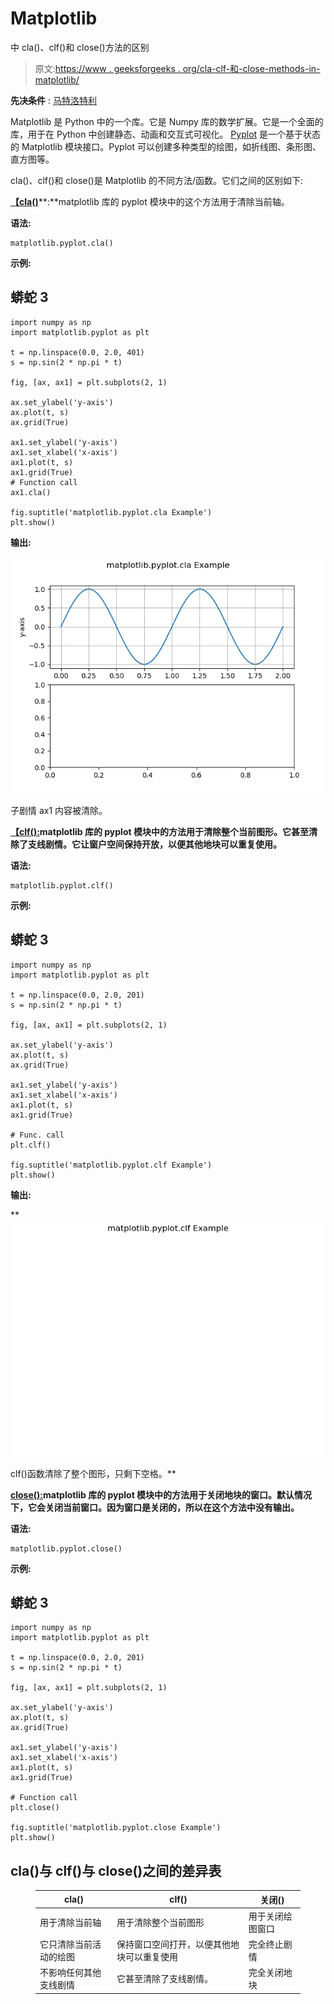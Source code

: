# Matplotlib

中 cla()、clf()和 close()方法的区别

> 原文:[https://www . geeksforgeeks . org/cla-clf-和-close-methods-in-matplotlib/](https://www.geeksforgeeks.org/difference-between-cla-clf-and-close-methods-in-matplotlib/)

**先决条件** : [马特洛特利](https://www.geeksforgeeks.org/python-introduction-matplotlib/)

Matplotlib 是 Python 中的一个库。它是 Numpy 库的数学扩展。它是一个全面的库，用于在 Python 中创建静态、动画和交互式可视化。 [Pyplot](https://www.geeksforgeeks.org/pyplot-in-matplotlib/) 是一个基于状态的 Matplotlib 模块接口。Pyplot 可以创建多种类型的绘图，如折线图、条形图、直方图等。

cla()、clf()和 close()是 Matplotlib 的不同方法/函数。它们之间的区别如下:

[**【cla()**](https://www.geeksforgeeks.org/matplotlib-pyplot-cla-in-python/)**:**matplotlib 库的 pyplot 模块中的这个方法用于清除当前轴。

**语法:**

```
matplotlib.pyplot.cla()
```

**示例:**

## 蟒蛇 3

```
import numpy as np
import matplotlib.pyplot as plt

t = np.linspace(0.0, 2.0, 401)
s = np.sin(2 * np.pi * t)

fig, [ax, ax1] = plt.subplots(2, 1)

ax.set_ylabel('y-axis')
ax.plot(t, s)
ax.grid(True)

ax1.set_ylabel('y-axis')
ax1.set_xlabel('x-axis')
ax1.plot(t, s)
ax1.grid(True)
# Function call
ax1.cla()

fig.suptitle('matplotlib.pyplot.cla Example')
plt.show()
```

**输出:**

![](img/322c1f670ac5b0d3a03d91c92e743277.png)

子剧情 ax1 内容被清除。

[**【clf():**](https://www.geeksforgeeks.org/matplotlib-pyplot-clf-in-python/)**matplotlib 库的 pyplot 模块中的方法用于清除整个当前图形。它甚至清除了支线剧情。它让窗户空间保持开放，以便其他地块可以重复使用。**

****语法:****

```
matplotlib.pyplot.clf()
```

****示例:****

## **蟒蛇 3**

```
import numpy as np
import matplotlib.pyplot as plt

t = np.linspace(0.0, 2.0, 201)
s = np.sin(2 * np.pi * t)

fig, [ax, ax1] = plt.subplots(2, 1)

ax.set_ylabel('y-axis')
ax.plot(t, s)
ax.grid(True)

ax1.set_ylabel('y-axis')
ax1.set_xlabel('x-axis')
ax1.plot(t, s)
ax1.grid(True)

# Func. call
plt.clf()

fig.suptitle('matplotlib.pyplot.clf Example')
plt.show()
```

****输出:****

**![](img/90640ce91e518a96e9d114c1ef543c72.png)

clf()函数清除了整个图形，只剩下空格。** 

**[**close():**](https://www.geeksforgeeks.org/matplotlib-pyplot-close-in-python/)matplotlib 库的 pyplot 模块中的方法用于关闭地块的窗口。默认情况下，它会关闭当前窗口。因为窗口是关闭的，所以在这个方法中没有输出。**

****语法:****

```
matplotlib.pyplot.close()
```

****示例:****

## **蟒蛇 3**

```
import numpy as np
import matplotlib.pyplot as plt

t = np.linspace(0.0, 2.0, 201)
s = np.sin(2 * np.pi * t)

fig, [ax, ax1] = plt.subplots(2, 1)

ax.set_ylabel('y-axis')
ax.plot(t, s)
ax.grid(True)

ax1.set_ylabel('y-axis')
ax1.set_xlabel('x-axis')
ax1.plot(t, s)
ax1.grid(True)

# Function call
plt.close()

fig.suptitle('matplotlib.pyplot.close Example')
plt.show()
```

## **cla()与 clf()与 close()之间的差异表**

<figure class="table">

| **cla()** | **clf()** | **关闭()** |
| --- | --- | --- |
| 用于清除当前轴 | 用于清除整个当前图形 | 用于关闭绘图窗口 |
| 它只清除当前活动的绘图 | 保持窗口空间打开，以便其他地块可以重复使用 | 完全终止剧情 |
| 不影响任何其他支线剧情 | 它甚至清除了支线剧情。 | 完全关闭地块 |

</figure>
